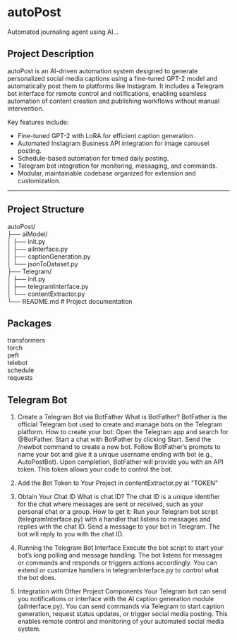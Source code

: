 # autoPost
Automated journaling agent using AI...


## Project Description

autoPost is an AI-driven automation system designed to generate personalized social media captions using a fine-tuned GPT-2 model and automatically post them to platforms like Instagram. It includes a Telegram bot interface for remote control and notifications, enabling seamless automation of content creation and publishing workflows without manual intervention.

Key features include:  
- Fine-tuned GPT-2 with LoRA for efficient caption generation.  
- Automated Instagram Business API integration for image carousel posting.  
- Schedule-based automation for timed daily posting.  
- Telegram bot integration for monitoring, messaging, and commands.  
- Modular, maintainable codebase organized for extension and customization.

---

## Project Structure

autoPost/  
├── aiModel/  
│ ├── init.py  
│ ├── aiInterface.py  
│ ├── captionGeneration.py  
│ └── jsonToDataset.py  
├── Telegram/  
│ ├── init.py  
│ ├── telegramInterface.py  
│ └── contentExtractor.py  
└── README.md # Project documentation

## Packages

transformers   
torch  
peft  
telebot   
schedule  
requests  


## Telegram Bot

1. Create a Telegram Bot via BotFather
What is BotFather?
BotFather is the official Telegram bot used to create and manage bots on the Telegram platform.
How to create your bot:
Open the Telegram app and search for @BotFather.
Start a chat with BotFather by clicking Start.
Send the /newbot command to create a new bot.
Follow BotFather’s prompts to name your bot and give it a unique username ending with bot (e.g., AutoPostBot).
Upon completion, BotFather will provide you with an API token. This token allows your code to control the bot.

2. Add the Bot Token to Your Project in contentExtractor.py at "TOKEN"

3. Obtain Your Chat ID
What is chat ID?
The chat ID is a unique identifier for the chat where messages are sent or received, such as your personal chat or a group.
How to get it:
Run your Telegram bot script (telegramInterface.py) with a handler that listens to messages and replies with the chat ID.
Send a message to your bot in Telegram.
The bot will reply to you with the chat ID.

4. Running the Telegram Bot Interface
Execute the bot script to start your bot’s long polling and message handling.
The bot listens for messages or commands and responds or triggers actions accordingly.
You can extend or customize handlers in telegramInterface.py to control what the bot does.

5. Integration with Other Project Components
Your Telegram bot can send you notifications or interface with the AI caption generation module (aiInterface.py).
You can send commands via Telegram to start caption generation, request status updates, or trigger social media posting.
This enables remote control and monitoring of your automated social media system.
